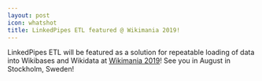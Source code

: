 ```yaml
---
layout: post
icon: whatshot
title: LinkedPipes ETL featured @ Wikimania 2019!
---
```


LinkedPipes ETL will be featured as a solution for repeatable loading of data into Wikibases and Wikidata at [Wikimania 2019](https://wikimania.wikimedia.org/wiki/Wikimania)! See you in August in Stockholm, Sweden!